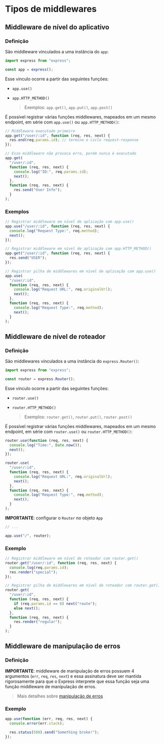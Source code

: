 # Tipos de middlewares

## Middleware de nível do aplicativo

### **Definição**

São middleware vinculados a uma instância do `app`:

```ts
import express from "express";

const app = express();
```

Esse vinculo ocorre a partir das seguintes funções:

- `app.use()`

- `app.HTTP_METHOD()`

  > Exemplos: `app.get()`, `app.put()`, `app.post()`

É possível registrar várias funções middlewares, mapeados em um mesmo endpoint, em série com `app.use()` ou `app.HTTP_METHOD()`:

```ts
// Middleware executado primeiro
app.get("/user/:id", function (req, res, next) {
  res.end(req.params.id); // termina o ciclo request-response
});

// Esse middleware não provoca erro, porém nunca é executado
app.get(
  "/user/:id",
  function (req, res, next) {
    console.log("ID:", req.params.id);
    next();
  },
  function (req, res, next) {
    res.send("User Info");
  }
);
```

### **Exemplos**

```ts
// Registrar middleware em nível de aplicação com app.use()
app.use("/user/:id", function (req, res, next) {
  console.log("Request Type:", req.method);
  next();
});
```

```ts
// Registrar middleware em nível de aplicação com app.HTTP_METHOD()
app.get("/user/:id", function (req, res, next) {
  res.send("USER");
});
```

```ts
// Registrar pilha de middlewares em nível de aplicação com app.use()
app.use(
  "/user/:id",
  function (req, res, next) {
    console.log("Request URL:", req.originalUrl);
    next();
  },
  function (req, res, next) {
    console.log("Request Type:", req.method);
    next();
  }
);
```

## Middleware de nível de roteador

### **Definição**

São middlewares vinculados a uma instância do `express.Router()`:

```ts
import express from "express";

const router = express.Router();
```

Esse vinculo ocorre a partir das seguintes funções:

- `router.use()`

- `router.HTTP_METHOD()`

  > Exemplos: `router.get()`, `router.put()`, `router.post()`

É possível registrar várias funções middlewares, mapeados em um mesmo endpoint, em série com `router.use()` ou `router.HTTP_METHOD()`:

```ts
router.use(function (req, res, next) {
  console.log("Time:", Date.now());
  next();
});

router.use(
  "/user/:id",
  function (req, res, next) {
    console.log("Request URL:", req.originalUrl);
    next();
  },
  function (req, res, next) {
    console.log("Request Type:", req.method);
    next();
  }
);
```

**IMPORTANTE**: configurar o `Router` no objeto `App`

```ts
// ...

app.use("/", router);
```

### **Exemplo**

```ts
// Registrar middleware em nível de roteador com router.get()
router.get("/user/:id", function (req, res, next) {
  console.log(req.params.id);
  res.render("special");
});

// Registrar pilha de middlewares em nível de roteador com router.get()
router.get(
  "/user/:id",
  function (req, res, next) {
    if (req.params.id == 0) next("route");
    else next();
  },
  function (req, res, next) {
    res.render("regular");
  }
);
```

## Middleware de manipulação de erros

### **Definição**

**IMPORTANTE**: middleware de manipulação de erros possuem 4 argumentos (`err`, `req`, `res`, `next`) e essa assinatura deve ser mantida rigorosamente para que o Express interprete que essa função seja uma função middleware de manipulação de erros.

> Mais detalhes sobre [manipulação de erros](https://expressjs.com/pt-br/guide/error-handling.html)

### **Exemplo**

```ts
app.use(function (err, req, res, next) {
  console.error(err.stack);

  res.status(500).send("Something broke!");
});
```
